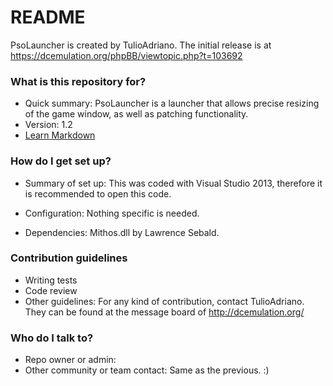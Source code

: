 # README #

PsoLauncher is created by TulioAdriano. The initial release is at https://dcemulation.org/phpBB/viewtopic.php?t=103692

### What is this repository for? ###

* Quick summary:
PsoLauncher is a launcher that allows precise resizing of the game window, as well as patching functionality.
* Version:
1.2
* [Learn Markdown](https://bitbucket.org/tutorials/markdowndemo)

### How do I get set up? ###

* Summary of set up:
This was coded with Visual Studio 2013, therefore it is recommended to open this code.

* Configuration:
Nothing specific is needed.

* Dependencies:
Mithos.dll by Lawrence Sebald. 

### Contribution guidelines ###

* Writing tests
* Code review
* Other guidelines:
For any kind of contribution, contact TulioAdriano. They can be found at the message board of http://dcemulation.org/

### Who do I talk to? ###

* Repo owner or admin:
* Other community or team contact:
Same as the previous. :)

